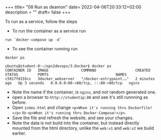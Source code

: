 +++
title= "08 Run as deamon"
date= 2022-04-06T20:33:12+02:00
description = ""
draft= false
+++

To run as a service, follow the steps

- To run the container as a service run
```
run `docker-compose up -d` 
```
- To see the container running run
```
docker ps 
```

```
ubuntu@student-0:~/ops2devops/3.Docker$ docker ps
CONTAINER ID   IMAGE               COMMAND                  CREATED         STATUS         PORTS                               NAMES
c5917fd155cc   3docker_webserver   "/docker-entrypoint.…"   2 minutes ago   Up 3 seconds   0.0.0.0:80->80/tcp, :::80->80/tcp   nginx
```
- Note the name if the container, is `nginx`, and not random generated one.
- open a browser to `http://studentip:80` and see it's still runnning as before.
- Open `index.html` and change `<p>When it's running thru Dockerfile!</p>` to `<p>When it's running thru Docker-Compose!</p>`. 
- Save the file and refresh the website, and see your changes.
- Note the data is not build into the container, but instead directly mounted from the html directory, unlike the `web:v1` and `web:v2` we build earlier.
